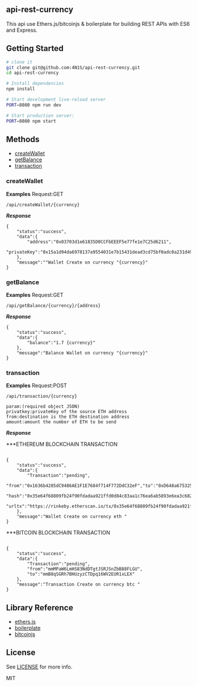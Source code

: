 ## api-rest-currency

This api use Ethers.js/bitcoinjs & boilerplate for building REST APIs with ES6 and Express.


## Getting Started

```sh
# clone it
git clone git@github.com:4N1S/api-rest-currency.git
cd api-rest-currency

# Install dependencies
npm install

# Start development live-reload server
PORT=8080 npm run dev

# Start production server:
PORT=8080 npm start
```

## Methods

* [createWallet](#createWallet)
* [getBalance](#getBalance)
* [transaction](#transaction)

### createWallet

**Examples**
Request:GET

    /api/createWallet/{currency}

***Response***

```javasctipt
{
	"status":"success",
	"data":{
		"address":"0x03703d1e61835D0CCFbEEEF5e77fe1e7C25d6211",
		"privateKey":"0x15a1d94da6978137a9554031e7b15431dead3cd75bf0adc0a231d496e3924084"
	},
	"message":""Wallet Create on currency "{currency}"
}
```

### getBalance

**Examples**
Request:GET

    /api/getBalance/{currency}/{address}

***Response***

```javasctipt
{
	"status":"success",
	"data":{
		"balance":"1.7 {currency}"
	},
	"message":"Balance Wallet on currency "{currency}"
}
```

### transaction

**Examples**
Request:POST

    /api/transaction/{currency} 

    param:(required object JSON)
    privatkey:privateKey of the source ETH address
    from:destination is the ETH destination address
    amount:amount the number of ETH to be send


***Response***

***ETHEREUM BLOCKCHAIN TRANSACTION

```javasctipt

{
	"status":"success",
	"data":{
		"Transaction":"pending",
		"from":"0x1636b4285dC9486AE1F1E7684f714F772DdC32eF","to":"0xD648a6753256583288348156dCCe590dfC66301a",
		"hash":"0x35e64f68809fb24f90fdadaa921ffd0d84c83aa1c76ea6ab5893e6ea3c6823ad",
		"urltx":"https://rinkeby.etherscan.io/tx/0x35e64f68809fb24f90fdadaa921ffd0d84c83aa1c76ea6ab5893e6ea3c6823ad"
	},
	"message":"Wallet Create on currency eth "
}
```

***BITCOIN BLOCKCHAIN TRANSACTION 
```javasctipt

{
	"status":"success",
	"data":{
		"Transaction":"pending",
		"from":"mmMPaW6LmHS83NdDTgtJSRJSnZbB88FLGU",
		"to":"mmB8qSGRh7BHUzyzCTDpq16WV2EUR1xLEX"
	},
	"message":"Transaction Create on currency btc "
}
```

## Library Reference
- [ethers.js](https://github.com/ethers-io/ethers.js/)
- [boilerplate](https://github.com/developit/express-es6-rest-api)
- [bitcoinjs](https://github.com/bitcoinjs/bitcoinjs-lib)




## License

See [LICENSE](LICENSE) for more info.

MIT
